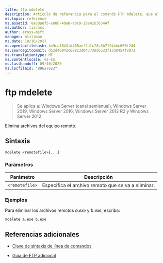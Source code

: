 ```yaml
---
title: ftp mdelete
description: Artículo de referencia para el comando FTP mdelete, que elimina archivos del equipo remoto.
ms.topic: reference
ms.assetid: 8a80a8f5-e880-40a8-abc9-29a41836844f
ms.author: lizross
author: eross-msft
manager: mtillman
ms.date: 10/16/2017
ms.openlocfilehash: 4b9ca1843fd405aef2a1c28c8b7f94bbc650f2d4
ms.sourcegitcommit: db2d46842c68813d043738d6523f13d8454fc972
ms.translationtype: MT
ms.contentlocale: es-ES
ms.lasthandoff: 09/10/2020
ms.locfileid: "89627623"
---
```

# <a name="ftp-mdelete"></a>ftp mdelete

> Se aplica a: Windows Server (canal semianual), Windows Server 2019, Windows Server 2016, Windows Server 2012 R2 y Windows Server 2012

Elimina archivos del equipo remoto.

## <a name="syntax"></a>Sintaxis
```
mdelete <remotefile>[...]
```

### <a name="parameters"></a>Parámetros

| Parámetro | Descripción |
| --------- | ----------- |
| `<remotefile>` | Especifica el archivo remoto que se va a eliminar. |

### <a name="examples"></a>Ejemplos

Para eliminar los archivos remotos *a.exe* y *b.exe*, escriba:

```
mdelete a.exe b.exe
```

## <a name="additional-references"></a>Referencias adicionales

- [Clave de sintaxis de línea de comandos](command-line-syntax-key.md)

- [Guía de FTP adicional](/previous-versions/orphan-topics/ws.10/cc756013(v=ws.10))
